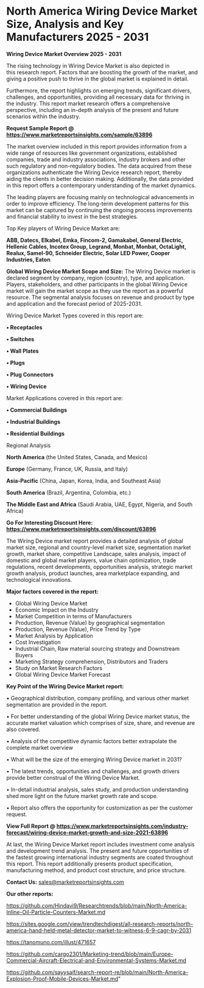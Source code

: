 # North America Wiring Device Market Size, Analysis and Key Manufacturers 2025 - 2031

<Strong> Wiring Device Market Overview 2025 - 2031</strong>

The rising technology in Wiring Device Market is also depicted in this research report. Factors that are boosting the growth of the market, and giving a positive push to thrive in the global market is explained in detail.

Furthermore, the report highlights on emerging trends, significant drivers, challenges, and opportunities, providing all necessary data for thriving in the industry. This report market research offers a comprehensive perspective, including an in-depth analysis of the present and future scenarios within the industry.

<strong>Request Sample Report @ <a href=https://www.marketreportsinsights.com/sample/63896>https://www.marketreportsinsights.com/sample/63896</a></strong>

The market overview included in this report provides information from a wide range of resources like government organizations, established companies, trade and industry associations, industry brokers and other such regulatory and non-regulatory bodies. The data acquired from these organizations authenticate the Wiring Device research report, thereby aiding the clients in better decision making. Additionally, the data provided in this report offers a contemporary understanding of the market dynamics.

The leading players are focusing mainly on technological advancements in order to improve efficiency. The long-term development patterns for this market can be captured by continuing the ongoing process improvements and financial stability to invest in the best strategies.

Top Key players of Wiring Device Market are:

<strong>ABB, Datecs, Elkabel, Emka, Fincom-2, Gamakabel, General Electric, Hellenic Cables, Incotex Group, Legrand, Monbat, Monbat, OctaLight, Realux, Samel-90, Schneider Electric, Solar LED Power, Cooper Industries, Eaton</strong>

<strong><b>Global Wiring Device Market Scope and Size:</b></strong>
The Wiring Device market is declared segment by company, region (country), type, and application. Players, stakeholders, and other participants in the global Wiring Device market will gain the market scope as they use the report as a powerful resource. The segmental analysis focuses on revenue and product by type and application and the forecast period of 2025-2031.

Wiring Device Market Types covered in this report are:

<strong>• Receptacles

• Switches

• Wall Plates

• Plugs

• Plug Connectors

• Wiring Device</strong>

Market Applications covered in this report are:

<strong>• Commercial Buildings

• Industrial Buildings

• Residential Buildings</strong> 

Regional Analysis

<strong>North America</strong> (the United States, Canada, and Mexico)

<strong>Europe</strong> (Germany, France, UK, Russia, and Italy)

<strong>Asia-Pacific</strong> (China, Japan, Korea, India, and Southeast Asia)

<strong>South America</strong> (Brazil, Argentina, Colombia, etc.)

<strong>The Middle East and Africa</strong> (Saudi Arabia, UAE, Egypt, Nigeria, and South Africa)

<strong>Go For Interesting Discount Here: <a href=https://www.marketreportsinsights.com/discount/63896>https://www.marketreportsinsights.com/discount/63896</a></strong>

The Wiring Device market report provides a detailed analysis of global market size, regional and country-level market size, segmentation market growth, market share, competitive Landscape, sales analysis, impact of domestic and global market players, value chain optimization, trade regulations, recent developments, opportunities analysis, strategic market growth analysis, product launches, area marketplace expanding, and technological innovations.

<strong><b>Major factors covered in the report:</b></strong>
<ul>
  <li>Global Wiring Device Market </li>
  <li>Economic Impact on the Industry</li>
  <li>Market Competition in terms of Manufacturers</li>
  <li>Production, Revenue (Value) by geographical segmentation</li>
  <li>Production, Revenue (Value), Price Trend by Type</li>
  <li>Market Analysis by Application</li>
  <li>Cost Investigation</li>
  <li>Industrial Chain, Raw material sourcing strategy and Downstream Buyers</li>
  <li>Marketing Strategy comprehension, Distributors and Traders</li>
  <li>Study on Market Research Factors</li>
  <li>Global Wiring Device Market Forecast</li>
</ul>

<strong><b>Key Point of the Wiring Device Market report:</b></strong>

• Geographical distribution, company profiling, and various other market segmentation are provided in the report.

• For better understanding of the global Wiring Device market status, the accurate market valuation which comprises of size, share, and revenue are also covered.

• Analysis of the competitive dynamic factors better extrapolate the complete market overview

• What will be the size of the emerging Wiring Device market in 2031?

• The latest trends, opportunities and challenges, and growth drivers provide better construal of the Wiring Device Market.

• In-detail industrial analysis, sales study, and production understanding shed more light on the future market growth rate and scope.

• Report also offers the opportunity for customization as per the customer request.

<strong><b>View Full Report @ <a href=https://www.marketreportsinsights.com/industry-forecast/wiring-device-market-growth-and-size-2021-63896>https://www.marketreportsinsights.com/industry-forecast/wiring-device-market-growth-and-size-2021-63896</a></b></strong>


At last, the Wiring Device Market report includes investment come analysis and development trend analysis. The present and future opportunities of the fastest growing international industry segments are coated throughout this report. This report additionally presents product specification, manufacturing method, and product cost structure, and price structure.

<strong>Contact Us:</strong>
sales@marketreportsinsights.com

<strong>Our other reports:</strong>

<a href=https://github.com/Hindavi9/Researchtrends/blob/main/North-America-Inline-Oil-Particle-Counters-Market.md>https://github.com/Hindavi9/Researchtrends/blob/main/North-America-Inline-Oil-Particle-Counters-Market.md</a>

<a href=https://sites.google.com/view/trendtechdigest/all-research-reports/north-america-hand-held-metal-detector-market-to-witness-6-9-cagr-by-2031>https://sites.google.com/view/trendtechdigest/all-research-reports/north-america-hand-held-metal-detector-market-to-witness-6-9-cagr-by-2031</a>

<a href=https://tanomuno.com/illust/471657>https://tanomuno.com/illust/471657</a>

<a href=https://github.com/cargo2301/Marketing-trend/blob/main/Europe-Commercial-Aircraft-Electrical-and-Environmental-Systems-Market.md>https://github.com/cargo2301/Marketing-trend/blob/main/Europe-Commercial-Aircraft-Electrical-and-Environmental-Systems-Market.md</a>

<a href=https://github.com/sayysaif/search-report-re/blob/main/North-America-Explosion-Proof-Mobile-Devices-Market.md>https://github.com/sayysaif/search-report-re/blob/main/North-America-Explosion-Proof-Mobile-Devices-Market.md</a>"
